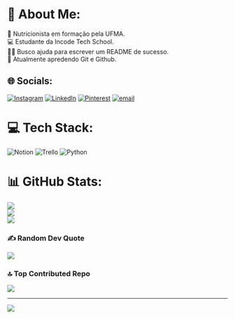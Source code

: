 # 💫 About Me:
🥗 Nutricionista em formação pela UFMA.<br>💻 Estudante da Incode Tech School.<br>👍🏻 Busco ajuda para escrever um README de sucesso.<br>🌱 Atualmente apredendo Git e Github.


## 🌐 Socials:
[![Instagram](https://img.shields.io/badge/Instagram-%23E4405F.svg?logo=Instagram&logoColor=white)](https://instagram.com/https://www.instagram.com/_gabrielleszn/) [![LinkedIn](https://img.shields.io/badge/LinkedIn-%230077B5.svg?logo=linkedin&logoColor=white)](https://linkedin.com/in/www.linkedin.com/in/gabrielle-zaidan-2b991a334) [![Pinterest](https://img.shields.io/badge/Pinterest-%23E60023.svg?logo=Pinterest&logoColor=white)](https://pinterest.com/https://pin.it/761f9QW5P) [![email](https://img.shields.io/badge/Email-D14836?logo=gmail&logoColor=white)](mailto:zaidangabrielle@hotmail.com) 

# 💻 Tech Stack:
![Notion](https://img.shields.io/badge/Notion-%23000000.svg?style=for-the-badge&logo=notion&logoColor=white) ![Trello](https://img.shields.io/badge/Trello-%23026AA7.svg?style=for-the-badge&logo=Trello&logoColor=white) ![Python](https://img.shields.io/badge/python-3670A0?style=for-the-badge&logo=python&logoColor=ffdd54)
# 📊 GitHub Stats:
![](https://github-readme-stats.vercel.app/api?username=gabriellsx&theme=rose&hide_border=true&include_all_commits=true&count_private=false)<br/>
![](https://nirzak-streak-stats.vercel.app/?user=gabriellsx&theme=rose&hide_border=true)<br/>
![](https://github-readme-stats.vercel.app/api/top-langs/?username=gabriellsx&theme=rose&hide_border=true&include_all_commits=true&count_private=false&layout=compact)

### ✍️ Random Dev Quote
![](https://quotes-github-readme.vercel.app/api?type=horizontal&theme=light)

### 🔝 Top Contributed Repo
![](https://github-contributor-stats.vercel.app/api?username=gabriellsx&limit=5&theme=rose&combine_all_yearly_contributions=true)

---
[![](https://visitcount.itsvg.in/api?id=gabriellsx&icon=0&color=5)](https://visitcount.itsvg.in)

<!-- Proudly created with GPRM ( https://gprm.itsvg.in ) -->

<!---
gabriellsx/gabriellsx is a ✨ special ✨ repository because its `README.md` (this file) appears on your GitHub profile.
You can click the Preview link to take a look at your changes.
--->
